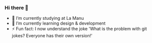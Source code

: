 ### Hi there 👋

- 🔭 I’m currently studying at La Manu
- 🌱 I’m currently learning design & development
- ⚡ Fun fact: I now understand the joke 'What is the problem with git jokes? Everyone has their own version!'
  
<!--
**aurorevernet/aurorevernet** is a ✨ _special_ ✨ repository because its `README.md` (this file) appears on your GitHub profile.

Here are some ideas to get you started:


-->
